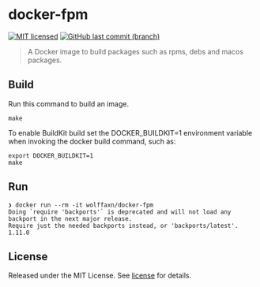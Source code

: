 # docker-fpm

[![MIT licensed](https://img.shields.io/badge/license-MIT-blue.svg)](https://opensource.org/licenses/MIT)
[![GitHub last commit (branch)](https://img.shields.io/github/last-commit/wolffaxn/docker-fpm/main.svg)](https://github.com/wolffaxn/docker-fpm)

> A Docker image to build packages such as rpms, debs and macos packages.

## Build

Run this command to build an image.

```
make
```

To enable BuildKit build set the DOCKER_BUILDKIT=1 environment variable when invoking the docker build command,
such as:

```
export DOCKER_BUILDKIT=1
make
```

## Run

```
❯ docker run --rm -it wolffaxn/docker-fpm
Doing `require 'backports'` is deprecated and will not load any backport in the next major release.
Require just the needed backports instead, or 'backports/latest'.
1.11.0

```

## License

Released under the MIT License. See [license](LICENSE.md) for details.
